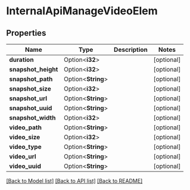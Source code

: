 # InternalApiManageVideoElem

## Properties

Name | Type | Description | Notes
------------ | ------------- | ------------- | -------------
**duration** | Option<**i32**> |  | [optional]
**snapshot_height** | Option<**i32**> |  | [optional]
**snapshot_path** | Option<**String**> |  | [optional]
**snapshot_size** | Option<**i32**> |  | [optional]
**snapshot_url** | Option<**String**> |  | [optional]
**snapshot_uuid** | Option<**String**> |  | [optional]
**snapshot_width** | Option<**i32**> |  | [optional]
**video_path** | Option<**String**> |  | [optional]
**video_size** | Option<**i32**> |  | [optional]
**video_type** | Option<**String**> |  | [optional]
**video_url** | Option<**String**> |  | [optional]
**video_uuid** | Option<**String**> |  | [optional]

[[Back to Model list]](../README.md#documentation-for-models) [[Back to API list]](../README.md#documentation-for-api-endpoints) [[Back to README]](../README.md)


